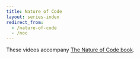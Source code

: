 ```yaml
---
title: Nature of Code
layout: series-index
redirect_from:
  - /nature-of-code
  - /noc
---
```


These videos accompany [The Nature of Code book](https://natureofcode.com/).
